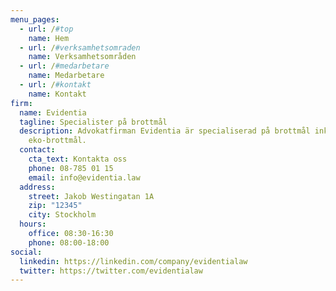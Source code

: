 ```yaml
---
menu_pages:
  - url: /#top
    name: Hem
  - url: /#verksamhetsomraden
    name: Verksamhetsområden
  - url: /#medarbetare
    name: Medarbetare
  - url: /#kontakt
    name: Kontakt
firm:
  name: Evidentia
  tagline: Specialister på brottmål
  description: Advokatfirman Evidentia är specialiserad på brottmål inklusive
    eko-brottmål.
  contact:
    cta_text: Kontakta oss
    phone: 08-785 01 15
    email: info@evidentia.law
  address:
    street: Jakob Westingatan 1A
    zip: "12345"
    city: Stockholm
  hours:
    office: 08:30-16:30
    phone: 08:00-18:00
social:
  linkedin: https://linkedin.com/company/evidentialaw
  twitter: https://twitter.com/evidentialaw
---
```

